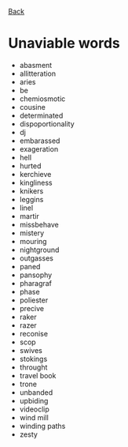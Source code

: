 [Back](../README.md)

# Unaviable words

-  abasment
-  allitteration
-  aries
-  be
-  chemiosmotic
-  cousine
-  determinated
-  dispoportionality
-  dj
-  embarassed
-  exageration
-  hell
-  hurted
-  kerchieve
-  kingliness
-  knikers
-  leggins
-  linel
-  martir
-  missbehave
-  mistery
-  mouring
-  nightground
-  outgasses
-  paned
-  pansophy
-  pharagraf
-  phase
-  poliester
-  precive
-  raker
-  razer
-  reconise
-  scop
-  swives
-  stokings
-  throught
-  travel book
-  trone
-  unbanded
-  upbiding
-  videoclip
-  wind mill
-  winding paths
-  zesty
